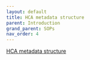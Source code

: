 ```yaml
---
layout: default
title: HCA metadata structure
parent: Introduction
grand_parent: SOPs
nav_order: 4
---
```


[HCA metadata structure](https://github.com/HumanCellAtlas/metadata-schema/blob/master/docs/structure.md)